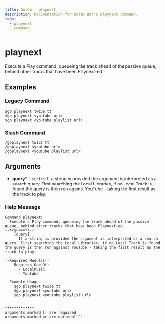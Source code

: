 ```yaml
---
title: Golem - playnext
description: Documentation for Golem Bot's playnext command.
tags:
  - playnext
  - command
---
```


# playnext <badge text="LocalMusic*" type="localmusic-badge optional-mod-badge tooltip-root"/> <badge text="Youtube*" type="youtube-badge optional-mod-badge tooltip-root"/>

Execute a Play command, queueing the track ahead of the passive queue, behind other tracks that have been Playnext-ed

## Examples

### Legacy Command

```
$go playnext twice tt
$go playnext <youtube url>
$go playnext <youtube playlist url>
```

### Slash Command

```
/goplaynext twice tt
/goplaynext <youtube url>
/goplaynext <youtube playlist url>
```

## Arguments
- **query*** - `string`: If a string is provided the argument is interpreted as a search query. First searching the Local Libraries, if no Local Track is found the query is then run against YouTube - taking the first result as the track to play.





### Help Message
```
Command playnext:
  Execute a Play command, queueing the track ahead of the passive queue, behind other tracks that have been Playnext-ed  
--Arguments--
    [query]
      If a string is provided the argument is interpreted as a search query. First searching the Local Libraries, if no Local Track is found the query is then run against YouTube - taking the first result as the track to play.
  
--Required Modules--
    Requires One Of:
      - LocalMusic
      - Youtube
  
--Example Usage--
    $go playnext twice tt
    $go playnext <youtube url>
    $go playnext <youtube playlist url>


*************
arguments marked [] are required
arguments marked <> are optional```

